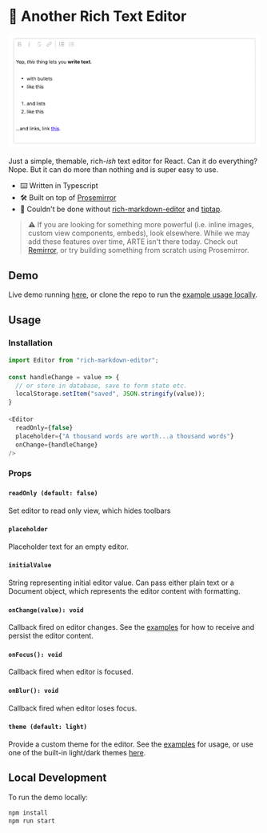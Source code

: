 📝 Another Rich Text Editor
===

![demo](support/assets/demo-colors.gif)

Just a simple, themable, rich-*ish* text editor for React. Can it do everything? Nope. But it can do more than nothing and is super easy to use.

* ⌨️ Written in Typescript
* 🛠️ Built on top of [Prosemirror](https://prosemirror.net)
* 🙏 Couldn't be done without [rich-markdown-editor](https://github.com/outline/rich-markdown-editor) and [tiptap](https://github.com/scrumpy/tiptap).

> ⚠️ If you are looking for something more powerful (i.e. inline images, custom view components, embeds), look elsewhere. While we may add these features over time, ARTE isn't there today. Check out [Remirror](https://github.com/remirror/remirror), or try building something from scratch using Prosemirror.

## Demo
Live demo running [here](https://editor.launchbot.vercel.app/), or clone the repo to run the [example usage locally](#local-development).

## Usage

### Installation
```javascript
import Editor from "rich-markdown-editor";

const handleChange = value => {
  // or store in database, save to form state etc.
  localStorage.setItem("saved", JSON.stringify(value));
}

<Editor
  readOnly={false}
  placeholder={"A thousand words are worth...a thousand words"}
  onChange={handleChange}
/>
```

### Props

#### `readOnly (default: false)`
Set editor to read only view, which hides toolbars

#### `placeholder`
Placeholder text for an empty editor. 

#### `initialValue`
String representing initial editor value. Can pass either plain text or a Document object, which represents the editor content with formatting.

#### `onChange(value): void`
Callback fired on editor changes. See the [examples](/example/src/index.js) for how to receive and persist the editor content.

#### `onFocus(): void`
Callback fired when editor is focused.

#### `onBlur(): void`
Callback fired when editor loses focus.

#### `theme (default: light)`
Provide a custom theme for the editor. See the [examples](/example/src/index.js) for usage, or use one of the built-in light/dark themes [here](/src/theme.ts).

## Local Development
To run the demo locally:
```bash
npm install
npm run start
```